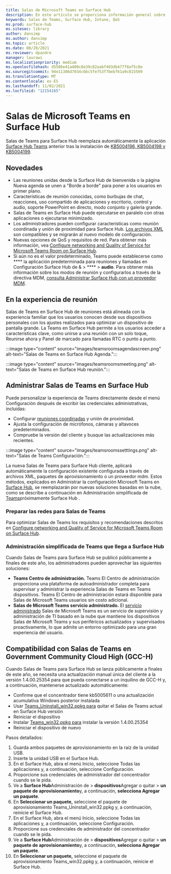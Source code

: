 ```yaml
---
title: Salas de Microsoft Teams en Surface Hub
description: En este artículo se proporciona información general sobre Salas de Microsoft Teams en Surface Hub.
keywords: Salas de Teams, Surface Hub, Intune, QoS
ms.prod: surface-hub
ms.sitesec: library
author: dansimp
ms.author: dansimp
ms.topic: article
ms.date: 08/20/2021
ms.reviewer: dpandre
manager: laurawi
ms.localizationpriority: medium
ms.openlocfilehash: d5586e41a400c8e39c82aabf403db477f8af5c0e
ms.sourcegitcommit: 94e11386d7034c6bc5fe753f7bebf61a9c815509
ms.translationtype: MT
ms.contentlocale: es-ES
ms.lasthandoff: 11/02/2021
ms.locfileid: "12154165"
---
```

# <a name="microsoft-teams-rooms-on-surface-hub"></a>Salas de Microsoft Teams en Surface Hub

Salas de Teams para Surface Hub reemplaza automáticamente la aplicación [Surface Hub Teams](hub-teams-app.md) anterior tras la instalación de [KB5004196, KB5004198 y KB5004199](surface-hub-update-history.md).

## <a name="whats-new"></a>Novedades

- Las reuniones unidas desde la Surface Hub de bienvenida o la página Nueva agenda se unen a "Borde a borde" para poner a los usuarios en primer plano.
- Características de reunión conocidas, como burbujas de chat, reacciones, uso compartido de aplicaciones y escritorio, control y audio, soporte PowerPoint en directo, modo conjunto y galería grande.
- Salas de Teams en Surface Hub puede ejecutarse en paralelo con otras aplicaciones o ejecutarse minimizado.
- Los administradores pueden configurar características como reunión coordinada y unión de proximidad para Surface Hub. [Los archivos XML](/microsoftteams/rooms/surface-hub-manage-config#teams-configuration-file-syntax) son compatibles y se migrarán al nuevo modelo de configuración.
- Nuevas opciones de QoS y requisitos de red. Para obtener más información, vea [Configure networking and Quality of Service for Microsoft Teams Room on Surface Hub](surface-hub-teams-rooms-networking.md).
- Si aún no es el valor predeterminado, Teams puede establecerse como **** la aplicación predeterminada para reuniones y llamadas en Configuración Surface Hub de &  >  ****  >  **audio**. Para obtener más información sobre los modos de reunión y configurarlos a través de la directiva MDM, [consulta Administrar Surface Hub con un proveedor MDM](manage-settings-with-mdm-for-surface-hub.md#changing-default-app-for-meetings--calls).

## <a name="in-meeting-experience"></a>En la experiencia de reunión

Salas de Teams en Surface Hub de reuniones está alineada con la experiencia familiar que los usuarios conocen desde sus dispositivos personales con los ajustes realizados para optimizar un dispositivo de pantalla grande. La Teams en Surface Hub permite a los usuarios acceder a características clave, como unirse a una reunión con un solo toque, Reunirse ahora y Panel de marcado para llamadas RTC o punto a punto.

:::image type="content" source="images/teamsroomsagendascreen.png" alt-text="Salas de Teams en Surface Hub Agenda.":::

:::image type="content" source="images/teamsroomsmeeting.png" alt-text="Salas de Teams en Surface Hub reunión.":::

## <a name="manage-teams-rooms-on-surface-hub"></a>Administrar Salas de Teams en Surface Hub

 Puede personalizar la experiencia de Teams directamente desde el menú Configuración después de escribir las credenciales administrativas, incluidas:

- Configurar [reuniones coordinadas](/microsoftteams/rooms/coordinated-meetings) y unión de proximidad.
- Ajusta la configuración de micrófonos, cámaras y altavoces predeterminados.
- Compruebe la versión del cliente y busque las actualizaciones más recientes.

:::image type="content" source="images/teamsroomssetttings.png" alt-text="Salas de Teams Configuración.":::

La nueva Salas de Teams para Surface Hub cliente, aplicará automáticamente la configuración existente configurada a través de archivos XML, paquetes de aprovisionamiento o un proveedor mdm. Estos métodos, explicados en Administrar la configuración Microsoft Teams en [Surface Hub](/microsoftteams/rooms/surface-hub-manage-config), se reemplazarán por nuevas soluciones basadas en la nube, como se describe a continuación en Administración simplificada de [Teams](#simplified-management-of-teams-coming-to-surface-hub)próximamente Surface Hub .

### <a name="prepare-networking-for-teams-rooms"></a>Preparar las redes para Salas de Teams

Para optimizar Salas de Teams los requisitos y recomendaciones descritos en [Configure networking and Quality of Service for Microsoft Teams Room on Surface Hub](surface-hub-teams-rooms-networking.md).

### <a name="simplified-management-of-teams-coming-to-surface-hub"></a>Administración simplificada de Teams que llega a Surface Hub

Cuando Salas de Teams para Surface Hub se publicó públicamente a finales de este año, los administradores pueden aprovechar las siguientes soluciones:

- **Teams Centro de administración.** Teams El Centro de administración proporciona una plataforma de autoadministrador completa para supervisar y administrar la experiencia Salas de Teams en Teams dispositivos. Teams El Centro de administración estará disponible para Salas de Microsoft Teams usuarios sin costo adicional.
- **Salas de Microsoft Teams servicio administrado.** El [servicio administrado](/microsoftteams/rooms/microsoft-teams-rooms-premium) Salas de Microsoft Teams es un servicio de supervisión y administración de TI basado en la nube que mantiene los dispositivos Salas de Microsoft Teams y sus periféricos actualizados y supervisados proactivamente, lo que admite un entorno optimizado para una gran experiencia del usuario.


## <a name="support-for-teams-rooms-in-government-community-cloud-high-gcc-h"></a>Compatibilidad con Salas de Teams en Government Community Cloud High (GCC-H)

Cuando Salas de Teams para Surface Hub se lanza públicamente a finales de este año, se necesita una actualización manual única del cliente a la versión 1.4.00.25354 para que pueda conectarse a un inquilino de GCC-H y, a continuación, mantenerse actualizado automáticamente:

 - Confirme que el concentrador tiene kb5005611 o una actualización acumulativa Windows posterior instalada
 - Usar [Teams_Uninstall_win32.ppkg para](https://download.microsoft.com/download/8/3/F/83FD5089-D14E-42E3-AF7C-6FC36F80D347/Teams_Uninstall_Win32.ppkg) quitar el Salas de Teams actual en Surface Hub versión
 - Reiniciar el dispositivo
 - Instalar [Teams_win32.ppkg para](https://download.microsoft.com/download/8/3/F/83FD5089-D14E-42E3-AF7C-6FC36F80D347/Teams_Win32.ppkg) instalar la versión 1.4.00.25354
 - Reiniciar el dispositivo de nuevo

Pasos detallados:

1. Guarda ambos paquetes de aprovisionamiento en la raíz de la unidad USB.
2.  Inserte la unidad USB en el Surface Hub.
3.  En el Surface Hub, abra el menú Inicio, seleccione Todas las aplicaciones y, a continuación, seleccione Configuración.
4.  Proporcione sus credenciales de administrador del concentrador cuando se le pida.
5.  Ve a **Surface Hub**Administración de  >  **dispositivos**Agregar o quitar  >  **un paquete de aprovisionamiento**y, a continuación, **selecciona Agregar un paquete**.
6.  En **Seleccionar un paquete,** seleccione el paquete de aprovisionamiento Teams_Uninstall_win32.ppkg y, a continuación, reinicie el Surface Hub.
7.  En el Surface Hub, abra el menú Inicio, seleccione Todas las aplicaciones y, a continuación, seleccione Configuración.
8.  Proporcione sus credenciales de administrador del concentrador cuando se le pida.
9.  Ve a **Surface Hub**Administración de  >  **dispositivos**Agregar o quitar  >  **un paquete de aprovisionamiento**y, a continuación, **selecciona Agregar un paquete**.
10. En **Seleccionar un paquete,** seleccione el paquete de aprovisionamiento Teams_win32.ppkg y, a continuación, reinicie el Surface Hub.
